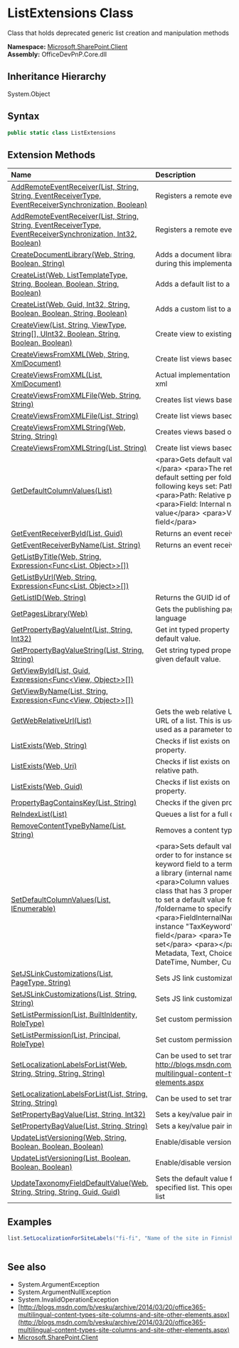 # ListExtensions Class
 Class that holds deprecated generic list creation and manipulation methods   

**Namespace:** [Microsoft.SharePoint.Client](Microsoft.SharePoint.Client.md)  
**Assembly:** OfficeDevPnP.Core.dll  
## Inheritance Hierarchy
System.Object  
## Syntax
```C#
public static class ListExtensions
```
## Extension Methods
|**Name**|**Description**|
|:-----|:-----|
| [AddRemoteEventReceiver(List, String, String, EventReceiverType, EventReceiverSynchronization, Boolean)](Microsoft.SharePoint.Client.ListExtensions.b9c036ed.md) | Registers a remote event receiver
| [AddRemoteEventReceiver(List, String, String, EventReceiverType, EventReceiverSynchronization, Int32, Boolean)](Microsoft.SharePoint.Client.ListExtensions.f19fbc38.md) | Registers a remote event receiver
| [CreateDocumentLibrary(Web, String, Boolean, String)](Microsoft.SharePoint.Client.ListExtensions.e18b841c.md) | Adds a document library to a web. Execute Query is called during this implementation
| [CreateList(Web, ListTemplateType, String, Boolean, Boolean, String, Boolean)](Microsoft.SharePoint.Client.ListExtensions.8c2b1d97.md) | Adds a default list to a site
| [CreateList(Web, Guid, Int32, String, Boolean, Boolean, String, Boolean)](Microsoft.SharePoint.Client.ListExtensions.bc245822.md) | Adds a custom list to a site
| [CreateView(List, String, ViewType, String[], UInt32, Boolean, String, Boolean, Boolean)](Microsoft.SharePoint.Client.ListExtensions.1a961e12.md) | Create view to existing list
| [CreateViewsFromXML(Web, String, XmlDocument)](Microsoft.SharePoint.Client.ListExtensions.eaed2442.md) | Create list views based on xml structure loaded to memory
| [CreateViewsFromXML(List, XmlDocument)](Microsoft.SharePoint.Client.ListExtensions.8b3c7905.md) | Actual implementation of the view creation logic based on given xml
| [CreateViewsFromXMLFile(Web, String, String)](Microsoft.SharePoint.Client.ListExtensions.1bdf14c8.md) | Creates list views based on specific xml structure from file
| [CreateViewsFromXMLFile(List, String)](Microsoft.SharePoint.Client.ListExtensions.7dfceb65.md) | Create list views based on specific xml structure in external file
| [CreateViewsFromXMLString(Web, String, String)](Microsoft.SharePoint.Client.ListExtensions.a682431e.md) | Creates views based on specific xml structure from string
| [CreateViewsFromXMLString(List, String)](Microsoft.SharePoint.Client.ListExtensions.e6e048f7.md) | Create list views based on specific xml structure in string
| [GetDefaultColumnValues(List)](Microsoft.SharePoint.Client.ListExtensions.b3d11314.md) |  &lt;para&gt;Gets default values for column values.&lt;/para&gt; &lt;para&gt;&lt;/para&gt; &lt;para&gt;The returned list contains one dictionary per default setting per folder.&lt;/para&gt; &lt;para&gt;Each dictionary has the following keys set: Path, Field, Value&lt;/para&gt; &lt;para&gt;&lt;/para&gt; &lt;para&gt;Path: Relative path to the library/folder&lt;/para&gt; &lt;para&gt;Field: Internal name of the field which has a default value&lt;/para&gt; &lt;para&gt;Value: The default value for the field&lt;/para&gt; 
| [GetEventReceiverById(List, Guid)](Microsoft.SharePoint.Client.ListExtensions.63be7c1a.md) | Returns an event receiver definition
| [GetEventReceiverByName(List, String)](Microsoft.SharePoint.Client.ListExtensions.fcdeff9f.md) | Returns an event receiver definition
| [GetListByTitle(Web, String, Expression<Func<List, Object>>[])](Microsoft.SharePoint.Client.ListExtensions.8078cf54.md) | 
| [GetListByUrl(Web, String, Expression<Func<List, Object>>[])](Microsoft.SharePoint.Client.ListExtensions.45b98e2a.md) | 
| [GetListID(Web, String)](Microsoft.SharePoint.Client.ListExtensions.7e803d44.md) | Returns the GUID id of a list
| [GetPagesLibrary(Web)](Microsoft.SharePoint.Client.ListExtensions.72bc72eb.md) | Gets the publishing pages library of the web based on site language
| [GetPropertyBagValueInt(List, String, Int32)](Microsoft.SharePoint.Client.ListExtensions.1e690ec1.md) | Get int typed property bag value. If does not contain, returns default value.
| [GetPropertyBagValueString(List, String, String)](Microsoft.SharePoint.Client.ListExtensions.6838ef8b.md) | Get string typed property bag value. If does not contain, returns given default value.
| [GetViewById(List, Guid, Expression<Func<View, Object>>[])](Microsoft.SharePoint.Client.ListExtensions.77ca9349.md) | 
| [GetViewByName(List, String, Expression<Func<View, Object>>[])](Microsoft.SharePoint.Client.ListExtensions.53d0489.md) | 
| [GetWebRelativeUrl(List)](Microsoft.SharePoint.Client.ListExtensions.1d0b225d.md) | Gets the web relative URL. Allow users to get the web relative URL of a list. This is useful when exporting lists as it can then be used as a parameter to Web.GetListByUrl().
| [ListExists(Web, String)](Microsoft.SharePoint.Client.ListExtensions.696f8225.md) | Checks if list exists on the particular site based on the list Title property.
| [ListExists(Web, Uri)](Microsoft.SharePoint.Client.ListExtensions.18ffaeae.md) | Checks if list exists on the particular site based on the list's site relative path.
| [ListExists(Web, Guid)](Microsoft.SharePoint.Client.ListExtensions.b0dd134e.md) | Checks if list exists on the particular site based on the list id property.
| [PropertyBagContainsKey(List, String)](Microsoft.SharePoint.Client.ListExtensions.1fcb2c8b.md) | Checks if the given property bag entry exists
| [ReIndexList(List)](Microsoft.SharePoint.Client.ListExtensions.9d2ca161.md) | Queues a list for a full crawl the next incremental crawl
| [RemoveContentTypeByName(List, String)](Microsoft.SharePoint.Client.ListExtensions.8e0c93ca.md) | Removes a content type from a list/library by name
| [SetDefaultColumnValues(List, IEnumerable<IDefaultColumnValue>)](Microsoft.SharePoint.Client.ListExtensions.4bb08d61.md) |  &lt;para&gt;Sets default values for column values.&lt;/para&gt; &lt;para&gt;In order to for instance set the default Enterprise Metadata keyword field to a term, add the enterprise metadata keyword to a library (internal name "TaxKeyword")&lt;/para&gt; &lt;para&gt;&lt;/para&gt; &lt;para&gt;Column values are defined by the DefaultColumnValue class that has 3 properties:&lt;/para&gt; &lt;para&gt;RelativeFolderPath : / to set a default value for the root of the document library, or /foldername to specify a subfolder&lt;/para&gt; &lt;para&gt;FieldInternalName : The name of the field to set. For instance "TaxKeyword" to set the Enterprise Metadata field&lt;/para&gt; &lt;para&gt;Terms : A collection of Taxonomy terms to set&lt;/para&gt; &lt;para&gt;&lt;/para&gt; &lt;para&gt;Supported column types: Metadata, Text, Choice, MultiChoice, People, Boolean, DateTime, Number, Currency&lt;/para&gt; 
| [SetJSLinkCustomizations(List, PageType, String)](Microsoft.SharePoint.Client.ListExtensions.2f8c0ee3.md) | Sets JS link customization for a list form
| [SetJSLinkCustomizations(List, String, String)](Microsoft.SharePoint.Client.ListExtensions.81a6f21d.md) | Sets JS link customization for a list view page
| [SetListPermission(List, BuiltInIdentity, RoleType)](Microsoft.SharePoint.Client.ListExtensions.1f730c53.md) | Set custom permission to the list
| [SetListPermission(List, Principal, RoleType)](Microsoft.SharePoint.Client.ListExtensions.bd1961ba.md) | Set custom permission to the list
| [SetLocalizationLabelsForList(Web, String, String, String, String)](Microsoft.SharePoint.Client.ListExtensions.80380769.md) |  Can be used to set translations for different cultures. http://blogs.msdn.com/b/vesku/archive/2014/03/20/office365-multilingual-content-types-site-columns-and-site-other-elements.aspx
| [SetLocalizationLabelsForList(List, String, String, String)](Microsoft.SharePoint.Client.ListExtensions.8ed7fd4c.md) | Can be used to set translations for different cultures.
| [SetPropertyBagValue(List, String, Int32)](Microsoft.SharePoint.Client.ListExtensions.c741671e.md) | Sets a key/value pair in the web property bag
| [SetPropertyBagValue(List, String, String)](Microsoft.SharePoint.Client.ListExtensions.f4a64b4f.md) | Sets a key/value pair in the list property bag
| [UpdateListVersioning(Web, String, Boolean, Boolean, Boolean)](Microsoft.SharePoint.Client.ListExtensions.3db99d1b.md) | Enable/disable versioning on a list
| [UpdateListVersioning(List, Boolean, Boolean, Boolean)](Microsoft.SharePoint.Client.ListExtensions.9a7ebb3c.md) | Enable/disable versioning on a list
| [UpdateTaxonomyFieldDefaultValue(Web, String, String, String, Guid, Guid)](Microsoft.SharePoint.Client.ListExtensions.24c445b5.md) | Sets the default value for a managed metadata column in the specified list. This operation will not change existing items in the list
## Examples
```C#
list.SetLocalizationForSiteLabels("fi-fi", "Name of the site in Finnish", "Description in Finnish");
            
```

## See also
- System.ArgumentException
- System.ArgumentNullException
- System.InvalidOperationException
- [http://blogs.msdn.com/b/vesku/archive/2014/03/20/office365-multilingual-content-types-site-columns-and-site-other-elements.aspx](http://blogs.msdn.com/b/vesku/archive/2014/03/20/office365-multilingual-content-types-site-columns-and-site-other-elements.aspx)
- [Microsoft.SharePoint.Client](Microsoft.SharePoint.Client.md)
